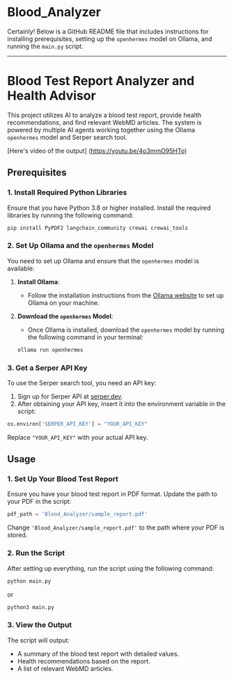 # Blood_Analyzer
Certainly! Below is a GitHub README file that includes instructions for installing prerequisites, setting up the `openhermes` model on Ollama, and running the `main.py` script.

---

# Blood Test Report Analyzer and Health Advisor

This project utilizes AI to analyze a blood test report, provide health recommendations, and find relevant WebMD articles. The system is powered by multiple AI agents working together using the Ollama `openhermes` model and Serper search tool.

[Here's video of the output]
(https://youtu.be/4o3mmO95HTo)

## Prerequisites

### 1. Install Required Python Libraries

Ensure that you have Python 3.8 or higher installed. Install the required libraries by running the following command:

```bash
pip install PyPDF2 langchain_community crewai crewai_tools
```

### 2. Set Up Ollama and the `openhermes` Model

You need to set up Ollama and ensure that the `openhermes` model is available:

1. **Install Ollama**:
   - Follow the installation instructions from the [Ollama website](https://ollama.com/download) to set up Ollama on your machine.

2. **Download the `openhermes` Model**:
   - Once Ollama is installed, download the `openhermes` model by running the following command in your terminal:

   ```bash
   ollama run openhermes
   ```

### 3. Get a Serper API Key

To use the Serper search tool, you need an API key:

1. Sign up for Serper API at [serper.dev](https://serper.dev/).
2. After obtaining your API key, insert it into the environment variable in the script:

```python
os.environ['SERPER_API_KEY'] = "YOUR_API_KEY"
```

Replace `"YOUR_API_KEY"` with your actual API key.

## Usage

### 1. Set Up Your Blood Test Report

Ensure you have your blood test report in PDF format. Update the path to your PDF in the script:

```python
pdf_path = 'Blood_Analyzer/sample_report.pdf'
```

Change `'Blood_Analyzer/sample_report.pdf'` to the path where your PDF is stored.

### 2. Run the Script

After setting up everything, run the script using the following command:

```bash
python main.py
```
or
```bash
python3 main.py
```
### 3. View the Output

The script will output:

- A summary of the blood test report with detailed values.
- Health recommendations based on the report.
- A list of relevant WebMD articles.
